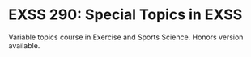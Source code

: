 # EXSS 290: Special Topics in EXSS

Variable topics course in Exercise and Sports Science. Honors version available.